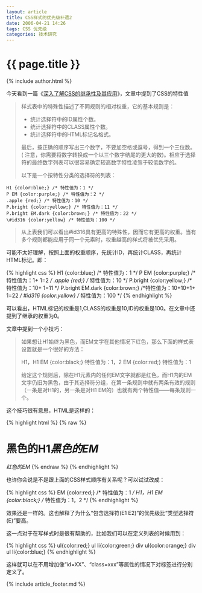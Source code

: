 ```yaml
---
layout: article
title: CSS样式的优先级补遗2
date: 2006-04-21 14:26
tags: CSS 优先级
categories: 技术研究
---
```


# {{ page.title }}

{% include author.html %}

今天看到一篇《[深入了解CSS的继承性及其应用](http://www.yesky.com/356/1830356.shtml)》，文章中提到了CSS的特性值

> 样式表中的特殊性描述了不同规则的相对权重，它的基本规则是：
> 
> - 统计选择符中的ID属性个数。 
> - 统计选择符中的CLASS属性个数。 
> - 统计选择符中的HTML标记名格式。
> 
> 最后，按正确的顺序写出三个数字，不要加空格或逗号，得到一个三位数。( 注意，你需要将数字转换成一个以三个数字结尾的更大的数)。相应于选择符的最终数字列表可以很容易确定较高数字特性凌驾于较低数字的。
>
> 以下是一个按特性分类的选择符的列表：
> 
    H1 {color:blue;} /* 特性值为：1 */
    P EM {color:purple;} /* 特性值为：2 */
    .apple {red;} /* 特性值为：10 */
    P.bright {color:yellow;} /* 特性值为：11 */
    P.bright EM.dark {color:brown;} /* 特性值为：22 */
    \#id316 {color:yellow} /* 特性值为：100 */
> 
> 从上表我们可以看出\#id316具有更高的特殊性，因而它有更高的权重。当有多个规则都能应用于同一个元素时，权重越高的样式将被优先采用。

可能不太好理解，按照上面的权重顺序，先统计ID，再统计CLASS，再统计HTML标记。即：

{% highlight css %}
H1 {color:blue;} /* 特性值为：1 */
P EM {color:purple;} /*特性值为：1+ 1=2 */
.apple {red;} /* 特性值为：10 */
P.bright {color:yellow;} /*特性值为：10+ 1=11 */
P.bright EM.dark {color:brown;} /*特性值为：10+10+1+ 1=22 */
#id316 {color:yellow} /* 特性值为：100 */
{% endhighlight %}

可以看出，HTML标记的权重是1,CLASS的权重是10,ID的权重是100。在文章中还提到了继承的权重为0。

文章中提到一个小技巧：

> 如果想让H1始终为黑色，而EM文字在其他情况下红色，那么下面的样式表设置就是一个很好的方法：
> 
> H1，H1 EM {color:black;} 特性值为：1，2
> EM {color:red;} 特性值为：1
> 
> 给定这个规则后，除在H1元素内的任何EM文字就都是红色，而H1内的EM文字仍旧为黑色，由于其选择符分组，在第一条规则中就有两条有效的规则（一条是对H1的，另一条是对H1 EM的）也就有两个特性值——每条规则一个。

这个技巧很有意思，HTML是这样的：

{% highlight html %}
{% raw %}
<H1>黑色的H1<EM>黑色的EM</EM></H1>
<EM>红色的EM</EM>
{% endraw %}
{% endhighlight %}

也许你会说是不是跟上面的CSS样式顺序有关系呢？可以试试改成：

{% highlight css %}
EM {color:red;} /* 特性值为：1 */
H1，H1 EM {color:black;} /* 特性值为：1，2  */
{% endhighlight %}

效果还是一样的。这也解释了为什么“包含选择符(E1 E2)”的优先级比“类型选择符(E)”要高。

这一点对于在写样式时是很有帮助的，比如我们可以在定义列表的时候用到：

{% highlight css %}
ul{color:red;}
ul li{color:green;}
div ul{color:orange;}
div ul li{color:blue;} 
{% endhighlight %}

这样就可以在不用增加像“id=XX”、“class=xxx”等属性的情况下对标签进行分别定义了。

{% include article_footer.md %}